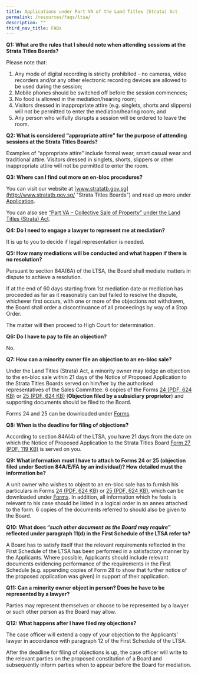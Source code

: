 ```yaml
---
title: Applications under Part VA of the Land Titles (Strata) Act
permalink: /resources/faqs/ltsa/
description: ""
third_nav_title: FAQs
---
```

**Q1: What are the rules that I should note when attending sessions at the Strata Titles Boards?**

Please note that:

1.  Any mode of digital recording is strictly prohibited - no cameras, video recorders and/or any other electronic recording devices are allowed to be used during the session;
2.  Mobile phones should be switched off before the session commences;
3.  No food is allowed in the mediation/hearing room;
4.  Visitors dressed in inappropriate attire (e.g. singlets, shorts and slippers) will not be permitted to enter the mediation/hearing room; and
5.  Any person who wilfully disrupts a session will be ordered to leave the room.

**Q2: What is considered “appropriate attire” for the purpose of attending sessions at the Strata Titles Boards?**

Examples of “appropriate attire” include formal wear, smart casual wear and traditional attire. Visitors dressed in singlets, shorts, slippers or other inappropriate attire will not be permitted to enter the room.

**Q3: Where can I find out more on en-bloc procedures?**

You can visit our website at [www.stratatb.gov.sg](http://www.stratatb.gov.sg/ "Strata Titles Boards") and read up more under [Application](/general-proceedings/application/applicant/).
  
You can also see [“Part VA – Collective Sale of Property” under the Land Titles (Strata) Act](https://sso.agc.gov.sg/Act/LTSA1967 "Part VA – Collective Sale of Property").

**Q4: Do I need to engage a lawyer to represent me at mediation?**

It is up to you to decide if legal representation is needed.

**Q5: How many mediations will be conducted and what happen if there is no resolution?**

Pursuant to section 84A(6A) of the LTSA, the Board shall mediate matters in dispute to achieve a resolution.  
  
If at the end of 60 days starting from 1st mediation date or mediation has proceeded as far as it reasonably can but failed to resolve the dispute, whichever first occurs, with one or more of the objections not withdrawn, the Board shall order a discontinuance of all proceedings by way of a Stop Order.  
  
The matter will then proceed to High Court for determination.

**Q6: Do I have to pay to file an objection?**

No.

**Q7: How can a minority owner file an objection to an en-bloc sale?**

Under the Land Titles (Strata) Act, a minority owner may lodge an objection to the en-bloc sale within 21 days of the Notice of Proposed Application to the Strata Titles Boards served on him/her by the authorised representatives of the Sales Committee. 6 copies of the Forms [24 (PDF, 624 KB)](/files/FAQS/LTSA/form-24.pdf) or [25 (PDF, 624 KB)](/files/FAQS/LTSA/form-25.pdf) (**Objection filed by a subsidiary proprietor**) and supporting documents should be filed to the Board.  
  
Forms 24 and 25 can be downloaded under [Forms](/resources/forms/).

**Q8: When is the deadline for filing of objections?**

According to section 84A(4) of the LTSA, you have 21 days from the date on which the Notice of Proposed Application to the Strata Titles Board [Form 27 (PDF, 119 KB)](/files/FAQS/LTSA/form27.pdf) is served on you.

**Q9: What information must I have to attach to Forms 24 or 25 (objection filed under Section 84A/E/FA by an individual)? How detailed must the information be?**

A unit owner who wishes to object to an en-bloc sale has to furnish his particulars in Forms [24 (PDF, 624 KB)](/files/FAQS/LTSA/form-24.pdf) or [25 (PDF, 624 KB)](/files/FAQS/LTSA/form-25.pdf), which can be downloaded under [Forms](/resources/forms/). In addition, all information which he feels is relevant to his case should be listed in a logical order in an annex attached to the form. 6 copies of the documents referred to should also be given to the Board.

**Q10: What does “_such other document as the Board may require_” reflected under paragraph 11(d) in the First Schedule of the LTSA refer to?**

A Board has to satisfy itself that the relevant requirements reflected in the First Schedule of the LTSA has been performed in a satisfactory manner by the Applicants. Where possible, Applicants should include relevant documents evidencing performance of the requirements in the First Schedule (e.g. appending copies of Form 28 to show that further notice of the proposed application was given) in support of their application.

**Q11: Can a minority owner object in person? Does he have to be represented by a lawyer?**

Parties may represent themselves or choose to be represented by a lawyer or such other person as the Board may allow.

**Q12: What happens after I have filed my objections?**

The case officer will extend a copy of your objection to the Applicants’ lawyer in accordance with paragraph 12 of the First Schedule of the LTSA.  
  
After the deadline for filing of objections is up, the case officer will write to the relevant parties on the proposed constitution of a Board and subsequently inform parties when to appear before the Board for mediation.